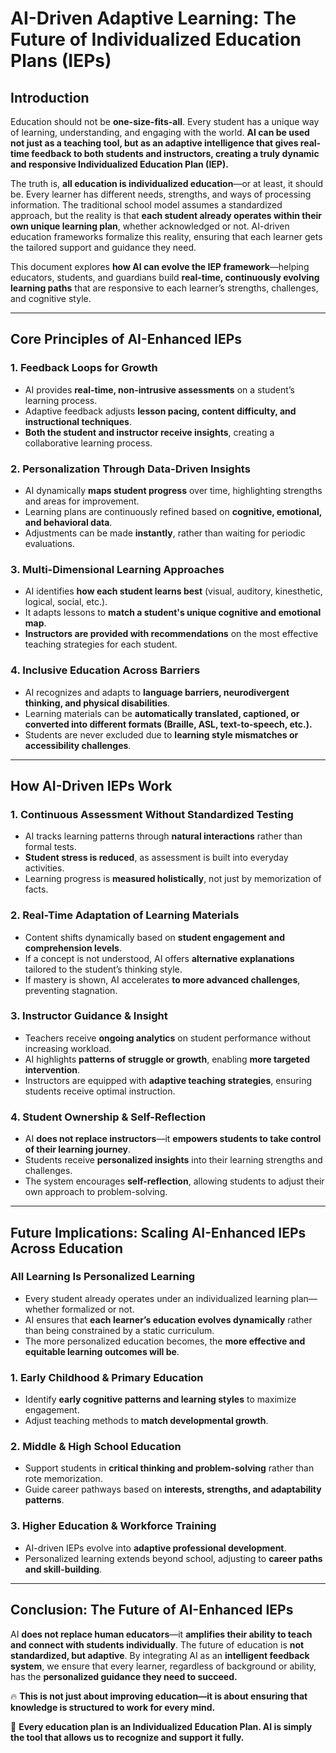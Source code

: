 # **AI-Driven Adaptive Learning: The Future of Individualized Education Plans (IEPs)**  

## **Introduction**  
Education should not be **one-size-fits-all**. Every student has a unique way of learning, understanding, and engaging with the world. **AI can be used not just as a teaching tool, but as an adaptive intelligence that gives real-time feedback to both students and instructors, creating a truly dynamic and responsive Individualized Education Plan (IEP).**  

The truth is, **all education is individualized education**—or at least, it should be. Every learner has different needs, strengths, and ways of processing information. The traditional school model assumes a standardized approach, but the reality is that **each student already operates within their own unique learning plan**, whether acknowledged or not. AI-driven education frameworks formalize this reality, ensuring that each learner gets the tailored support and guidance they need.  

This document explores **how AI can evolve the IEP framework**—helping educators, students, and guardians build **real-time, continuously evolving learning paths** that are responsive to each learner’s strengths, challenges, and cognitive style.  

---  

## **Core Principles of AI-Enhanced IEPs**  

### **1. Feedback Loops for Growth**  
- AI provides **real-time, non-intrusive assessments** on a student’s learning process.  
- Adaptive feedback adjusts **lesson pacing, content difficulty, and instructional techniques**.  
- **Both the student and instructor receive insights**, creating a collaborative learning process.  

### **2. Personalization Through Data-Driven Insights**  
- AI dynamically **maps student progress** over time, highlighting strengths and areas for improvement.  
- Learning plans are continuously refined based on **cognitive, emotional, and behavioral data**.  
- Adjustments can be made **instantly**, rather than waiting for periodic evaluations.  

### **3. Multi-Dimensional Learning Approaches**  
- AI identifies **how each student learns best** (visual, auditory, kinesthetic, logical, social, etc.).  
- It adapts lessons to **match a student's unique cognitive and emotional map**.  
- **Instructors are provided with recommendations** on the most effective teaching strategies for each student.  

### **4. Inclusive Education Across Barriers**  
- AI recognizes and adapts to **language barriers, neurodivergent thinking, and physical disabilities**.  
- Learning materials can be **automatically translated, captioned, or converted into different formats (Braille, ASL, text-to-speech, etc.).**  
- Students are never excluded due to **learning style mismatches or accessibility challenges**.  

---  

## **How AI-Driven IEPs Work**  

### **1. Continuous Assessment Without Standardized Testing**  
- AI tracks learning patterns through **natural interactions** rather than formal tests.  
- **Student stress is reduced**, as assessment is built into everyday activities.  
- Learning progress is **measured holistically**, not just by memorization of facts.  

### **2. Real-Time Adaptation of Learning Materials**  
- Content shifts dynamically based on **student engagement and comprehension levels**.  
- If a concept is not understood, AI offers **alternative explanations** tailored to the student’s thinking style.  
- If mastery is shown, AI accelerates **to more advanced challenges**, preventing stagnation.  

### **3. Instructor Guidance & Insight**  
- Teachers receive **ongoing analytics** on student performance without increasing workload.  
- AI highlights **patterns of struggle or growth**, enabling **more targeted intervention**.  
- Instructors are equipped with **adaptive teaching strategies**, ensuring students receive optimal instruction.  

### **4. Student Ownership & Self-Reflection**  
- AI **does not replace instructors**—it **empowers students to take control of their learning journey**.  
- Students receive **personalized insights** into their learning strengths and challenges.  
- The system encourages **self-reflection**, allowing students to adjust their own approach to problem-solving.  

---  

## **Future Implications: Scaling AI-Enhanced IEPs Across Education**  

### **All Learning Is Personalized Learning**  
- Every student already operates under an individualized learning plan—whether formalized or not.  
- AI ensures that **each learner’s education evolves dynamically** rather than being constrained by a static curriculum.  
- The more personalized education becomes, the **more effective and equitable learning outcomes will be**.  

### **1. Early Childhood & Primary Education**  
   - Identify **early cognitive patterns and learning styles** to maximize engagement.  
   - Adjust teaching methods to **match developmental growth**.  

### **2. Middle & High School Education**  
   - Support students in **critical thinking and problem-solving** rather than rote memorization.  
   - Guide career pathways based on **interests, strengths, and adaptability patterns**.  

### **3. Higher Education & Workforce Training**  
   - AI-driven IEPs evolve into **adaptive professional development**.  
   - Personalized learning extends beyond school, adjusting to **career paths and skill-building**.  

---  

## **Conclusion: The Future of AI-Enhanced IEPs**  
AI **does not replace human educators**—it **amplifies their ability to teach and connect with students individually**. The future of education is **not standardized, but adaptive**. By integrating AI as an **intelligent feedback system**, we ensure that every learner, regardless of background or ability, has the **personalized guidance they need to succeed.**  

🔥 **This is not just about improving education—it is about ensuring that knowledge is structured to work for every mind.**  

🚀 **Every education plan is an Individualized Education Plan. AI is simply the tool that allows us to recognize and support it fully.**

